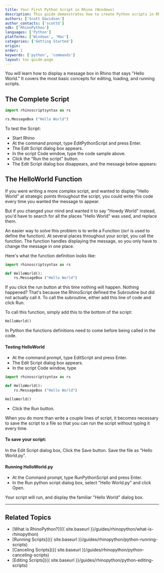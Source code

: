 ```yaml
---
title: Your First Python Script in Rhino (Windows)
description: This guide demonstrates how to create Python scripts in Rhino for Windows.
authors: ['Scott Davidson']
author_contacts: ['scottd']
sdk: ['RhinoPython']
languages: ['Python']
platforms: ['Windows', 'Mac']
categories: ['Getting Started']
origin:
order: 1
keywords: ['python', 'commands']
layout: toc-guide-page
---
```



You will learn how to display a message box in Rhino that says "Hello World."  It covers the most basic concepts for editing, loading, and running scripts.

## The Complete Script

```python
import rhinoscriptsyntax as rs

rs.MessageBox ("Hello World")
```
To test the Script:

- Start Rhino
- At the command prompt, type EditPythonScript and press Enter.
- The Edit Script dialog box appears.
- In the script Code window, type the code sample above.
- Click the "Run the script" button.
- The Edit Script dialog box disappears, and the message below appears:

## The HelloWorld Function

If you were writing a more complex script, and wanted to display "Hello World" at strategic points throughout the script, you could write this code every time you wanted the message to appear.

But if you changed your mind and wanted it to say "Howdy World" instead, you'd have to search for all the places "Hello World" was used, and replace them.

An easier way to solve this problem is to write a Function (`def` is used to define the function).  At several places throughout your script, you call the function.  The function handles displaying the message, so you only have to change the message in one place.

Here's what the function definition looks like:

```python
import rhinoscriptsyntax as rs

def HelloWorld():
    rs.MessageBox ("Hello World")
```

If you click the run button at this time nothing will happen. Nothing happened? That's because the RhinoScript defined the Subroutine but did not actually call it. To call the subroutine, either add this line of code and click Run.

To call this function, simply add this to the bottom of the script:

```python
HelloWorld()
```

In Python the functions definitions need to come before being called in the code.

#### Testing HelloWorld

- At the command prompt, type EditScript and press Enter.
- The Edit Script dialog box appears.
- In the script Code window, type

```python
import rhinoscriptsyntax as rs

def HelloWorld():
    rs.MessageBox ("Hello World")

HelloWorld()
```
- Click the Run button.

When you do more than write a couple lines of script, it becomes necessary to save the script to a file so that you can run the script without typing it every time.

#### To save your script:

In the Edit Script dialog box, Click the Save button. Save the file as "Hello World.py".

#### Running HelloWorld.py

- At the Command prompt, type RunPythonScript and press Enter.
- In the Run python script dialog box, select "Hello World.py" and click Open.

Your script will run, and display the familiar "Hello World" dialog box.

---

## Related Topics

- [What is RhinoPython?]({{ site.baseurl }}/guides/rhinopython/what-is-rhinopython)
- [Running Scripts]({{ site.baseurl }}/guides/rhinopython/python-running-scripts)
- [Canceling Scripts]({{ site.baseurl }}/guides/rhinopython/python-canceling-scripts)
- [Editing Scripts]({{ site.baseurl }}/guides/rhinopython/python-editing-scripts)
